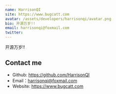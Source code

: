 ```yaml
---
name: HarrisonQI
site: https://www.bugcatt.com
avatar: /assets/developers/harrisonqi/avatar.png
bio: 开源万岁!!
email: harrisonqi@foxmail.com
twitter: 
---
```


开源万岁!!  

## Contact me

- Github: <https://github.com/HarrisonQI>
- Email：<harrisonqi@foxmail.com>
- Website: <https://www.bugcatt.com>

